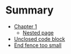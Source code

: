 # Summary

- [Chapter 1](./chapter_1.md)
	- [Nested page](./nested/nested_chapter.md)
- [Unclosed code block](./unclosed_code_block.md)
- [End fence too small](./end_fence_too_small.md)
